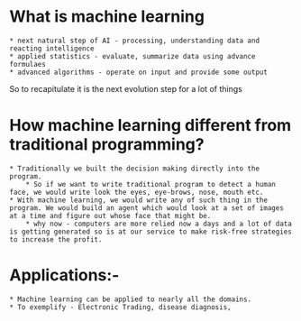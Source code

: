# What is machine learning
    * next natural step of AI - processing, understanding data and reacting intelligence
    * applied statistics - evaluate, summarize data using advance formulaes
    * advanced algorithms - operate on input and provide some output
So to recapitulate  it is the next evolution step for a lot of things

# How machine learning different from traditional programming?
    * Traditionally we built the decision making directly into the program.
        * So if we want to write traditional program to detect a human face, we would write look the eyes, eye-brows, nose, mouth etc.
    * With machine learning, we would write any of such thing in the program. We would build an agent which would look at a set of images at a time and figure out whose face that might be.
        * why now - computers are more relied now a days and a lot of data is getting generated so is at our service to make risk-free strategies to increase the profit.

# Applications:-
    * Machine learning can be applied to nearly all the domains.
    * To exemplify - Electronic Trading, disease diagnosis,       